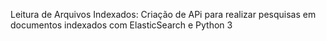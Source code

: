 Leitura de Arquivos Indexados: Criação de APi para realizar pesquisas em documentos indexados com ElasticSearch e Python 3

